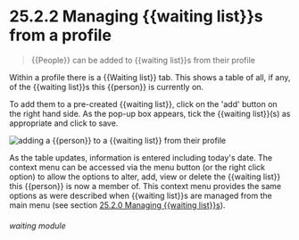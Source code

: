 # 25.2.2    Managing {{waiting list}}s from a profile

> {{People}} can be added to {{waiting list}}s from their profile 

Within a profile there is a {{Waiting list}} tab. This shows a table of all, if any, of the {{waiting list}}s this {{person}} is currently on.

To add them to a pre-created {{waiting list}}, click on the 'add' button on the right hand side. As the pop-up box appears, tick the {{waiting list}}(s) as appropriate and click to save.

![adding a {{person}} to a {{waiting list}} from their profile]({{imgpath}}230a.png)

As the table updates, information is entered including today's date. The context menu can be accessed via the menu button (or the right click option) to allow the options to alter, add, view or delete the {{waiting list}} this {{person}} is now a member of. This context menu provides the same options as were described when {{waiting list}}s are managed from the main menu (see section [25.2.0  Managing {{waiting list}}s](/help/index/v/{{version}}/p/25.2.0)). 

###### waiting module

